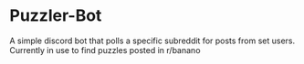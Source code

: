# Puzzler-Bot
A simple discord bot that polls a specific subreddit for posts from set users. Currently in use to find puzzles posted in r/banano 
